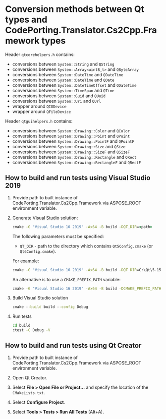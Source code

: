 # Conversion methods between Qt types and CodePorting.Translator.Cs2Cpp.Framework types

Header `qtcorehelpers.h` contains:
- conversions between `System::String` and `QString`
- conversions between `System::Array<uint8_t>` and `QByteArray`
- conversions between `System::DateTime` and `QDateTime`
- conversions between `System::DateTime` and `QDate`
- conversions between `System::DateTimeOffset` and `QDateTime`
- conversions between `System::TimeSpan` and `QTime`
- conversions between `System::Guid` and `QUuid`
- conversions between `System::Uri` and `QUrl`
- wrapper around `QIODevice`
- wrapper around `QFileDevice`

Header `qtguihelpers.h` contains:
- conversions between `System::Drawing::Color` and `QColor`
- conversions between `System::Drawing::Point` and `QPoint`
- conversions between `System::Drawing::PointF` and `QPointF`
- conversions between `System::Drawing::Size` and `QSize`
- conversions between `System::Drawing::SizeF` and `QSizeF`
- conversions between `System::Drawing::Rectangle` and `QRect`
- conversions between `System::Drawing::RectangleF` and `QRectF`

## How to build and run tests using Visual Studio 2019

1) Provide path to built instance of CodePorting.Translator.Cs2Cpp.Framework via ASPOSE_ROOT environment variable.

2) Generate Visual Studio solution:
   ```bat
   cmake -G "Visual Studio 16 2019" -Ax64 -B build -DQT_DIR=<path>
   ```

   The following parameters must be specified:
   - `QT_DIR` - path to the directory which contains `Qt5Config.cmake` (or `Qt6Config.cmake`).

   For example:
   ```bat
   cmake -G "Visual Studio 16 2019" -Ax64 -B build -DQT_DIR=C:\Qt\5.15.2\msvc2019_64\lib\cmake\Qt5
   ```

   An alternative is to use a `CMAKE_PREFIX_PATH` variable:
   ```bat
   cmake -G "Visual Studio 16 2019" -Ax64 -B build -DCMAKE_PREFIX_PATH=C:\Qt\5.15.2\msvc2019_64\lib\cmake
   ```

3) Build Visual Studio solution
   ```bat
   cmake --build build --config Debug
   ```

4) Run tests
   ```bat
   cd build
   ctest -C Debug -V
   ```

## How to build and run tests using Qt Creator

1) Provide path to built instance of CodePorting.Translator.Cs2Cpp.Framework via ASPOSE_ROOT environment variable.

2) Open Qt Creator.

3) Select **File > Open File or Project...** and specify the location of the `CMakeLists.txt`.

4) Select **Configure Project**.

5) Select **Tools > Tests > Run All Tests** (Alt+A).
